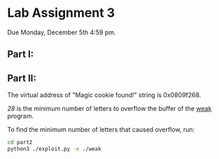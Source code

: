 # Lab Assignment 3

Due Monday, December 5th 4:59 pm.

## Part I:

## Part II:
The virtual address of "Magic cookie found!" string is 0x0809f268.

*28* is the minimum number of letters to overflow the buffer of the
[weak](./part2/weak) program.

To find the minimum number of letters that caused overflow, run:
```bash
cd part2
python3 ./exploit.py -e ./weak
```
